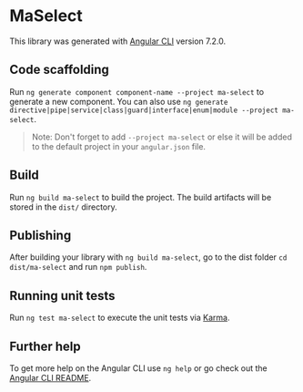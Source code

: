 # MaSelect

This library was generated with [Angular CLI](https://github.com/angular/angular-cli) version 7.2.0.

## Code scaffolding

Run `ng generate component component-name --project ma-select` to generate a new component. You can also use `ng generate directive|pipe|service|class|guard|interface|enum|module --project ma-select`.
> Note: Don't forget to add `--project ma-select` or else it will be added to the default project in your `angular.json` file. 

## Build

Run `ng build ma-select` to build the project. The build artifacts will be stored in the `dist/` directory.

## Publishing

After building your library with `ng build ma-select`, go to the dist folder `cd dist/ma-select` and run `npm publish`.

## Running unit tests

Run `ng test ma-select` to execute the unit tests via [Karma](https://karma-runner.github.io).

## Further help

To get more help on the Angular CLI use `ng help` or go check out the [Angular CLI README](https://github.com/angular/angular-cli/blob/master/README.md).
